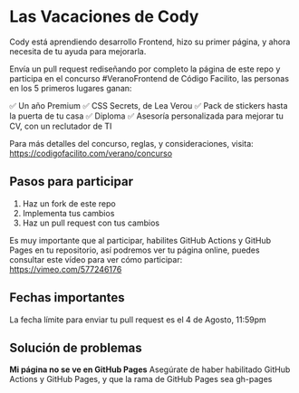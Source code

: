 # Las Vacaciones de Cody

Cody está aprendiendo desarrollo Frontend, hizo su primer página, y ahora necesita de tu ayuda para mejorarla.

Envía un pull request rediseñando por completo la página de este repo y participa en el concurso #VeranoFrontend de Código Facilito, las personas en los 5 primeros lugares ganan:

✅ Un año Premium
✅ CSS Secrets, de Lea Verou
✅ Pack de stickers hasta la puerta de tu casa
✅ Diploma
✅ Asesoría personalizada para mejorar tu CV, con un reclutador de TI

Para más detalles del concurso, reglas, y consideraciones, visita: https://codigofacilito.com/verano/concurso

## Pasos para participar

1. Haz un fork de este repo
2. Implementa tus cambios
3. Haz un pull request con tus cambios

Es muy importante que al participar, habilites GitHub Actions y GitHub Pages en tu repositorio, así podremos ver tu página online, puedes consultar este vídeo para ver cómo participar: https://vimeo.com/577246176

## Fechas importantes

La fecha límite para enviar tu pull request es el 4 de Agosto, 11:59pm

## Solución de problemas

**Mi página no se ve en GitHub Pages**
Asegúrate de haber habilitado GitHub Actions y GitHub Pages, y que la rama de GitHub Pages sea gh-pages
